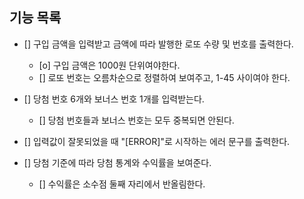 ## 기능 목록

- [] 구입 금액을 입력받고 금액에 따라 발행한 로또 수량 및 번호를 출력한다.
    - [o] 구입 금액은 1000원 단위여야한다.
    - [] 로또 번호는 오름차순으로 정렬하여 보여주고, 1-45 사이여야 한다.

- [] 당첨 번호 6개와 보너스 번호 1개를 입력받는다.
    - [] 당첨 번호들과 보너스 번호는 모두 중복되면 안된다.

- [] 입력값이 잘못되었을 때 "[ERROR]"로 시작하는 에러 문구를 출력한다.
  
- [] 당첨 기준에 따라 당첨 통계와 수익률을 보여준다.
    - [] 수익률은 소수점 둘째 자리에서 반올림한다.